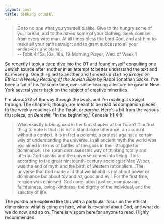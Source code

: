 ```yaml
---
layout: post
title: Seeking counsel
---
```


>Do to no one what you yourself dislike. Give to the hungry some of your bread, 
and to the naked some of your clothing. Seek counsel from every wise man. At 
all times bless the Lord God, and ask him to make all your paths straight and 
to grant success to all your endeavors and plans.  
-- Tobit 4:15a, 16a, 18a, 19, Morning Prayer, Wed. of Week 1

So recently I took a deep dive into the OT and found myself consulting one
Jewish source after another in an attempt to better understand the text and its
meaning. One thing led to another and I ended up starting _Essays on Ethics: A
Weekly Reading of the Jewish Bible_ by Rabbi Jonathan Sacks. I've been a fan of
his for some time, ever since hearing a lecture he gave in New York several
years back on the subject of creative minorities. 

I'm about 2/3 of the way through the book, and I'm reading it straight
through. The chapters, though, are meant to be read as companion pieces to the
weekly readings of the Torah, or _parsha_.  Here's a bit from the various first
piece, on _Bereshit_, "In the beginning," Genesis 1:1-6:8:

>What exactly is being said in the first chapter of the Torah? The first thing
to note is that it is not a standalone utterance, an account without a context.
It is in fact a polemic, a protest, against a certain way of understanding the
universe. In all ancient myth the world was explained in terms of battles of the
gods in their struggle for dominance. The Torah dismisses this way of thinking
totally and utterly. God speaks and the universe comes into being. This,
according to the great nineteenth-century sociologist Max Weber, was the end of
myth and the birth of Western rationalism...The universe that God made and that
we inhabit is not about power or dominance but about _tov_ and _ra_, good and
evil. For the first time, religion was ethicised. God cares about justice,
compassion, faithfulness, loving-kindness, the dignity of the individual, and
the sanctity of life.

The _parsha_ are explored like this with a particular focus on the ethical
dimensions: what is going on here, what is revealed about God, and what do we do
now, and so on. There is wisdom here for anyone to read. Highly recommended.
